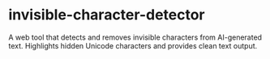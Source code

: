 # invisible-character-detector
A web tool that detects and removes invisible characters from AI-generated text. Highlights hidden Unicode characters and provides clean text output.
